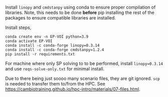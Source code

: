 Install `linopy` and `cmdstanpy` using conda to ensure proper compilation of libraries.
Note, this needs to be done **before** pip installing the rest of the packages to ensure compatible libraries are installed.

Install steps,
```
conda create env -n EP-VOI python=3.9
conda activate EP-VOI
conda install -c conda-forge linopy=0.3.14
conda install -c conda-forge cmdstanpy=1.2.4
pip install -r requirements.txt
```

For machine where only SP solving to to be performed, install `linopy=0.3.14` and use `reqs-solve-only.txt` for minimal install.

Due to there being just soooo many scenario files, they are git ignored. `scp` is needed to transfer them to/from the HPC. See https://cambiotraining.github.io/hpc-intro/materials/07-files.html.